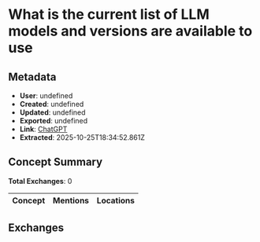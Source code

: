 # What is the current list of LLM models and versions are available to use

## Metadata

- **User**: undefined
- **Created**: undefined
- **Updated**: undefined
- **Exported**: undefined
- **Link**: [ChatGPT](undefined)
- **Extracted**: 2025-10-25T18:34:52.861Z

## Concept Summary

**Total Exchanges**: 0

| Concept | Mentions | Locations |
|---------|----------|----------|

## Exchanges

